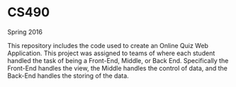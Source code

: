 # CS490
Spring 2016

This repository includes the code used to create an Online Quiz Web Application. This project was assigned to teams of where each student 
handled the task of being a Front-End, Middle, or Back End. Specifically the Front-End handles the view, the Middle handles the control of data,
and the Back-End handles the storing of the data.
